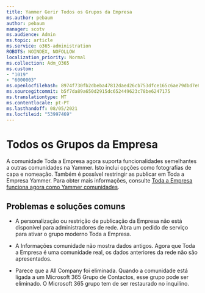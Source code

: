 ```yaml
---
title: Yammer Gerir Todos os Grupos da Empresa
ms.author: pebaum
author: pebaum
manager: scotv
ms.audience: Admin
ms.topic: article
ms.service: o365-administration
ROBOTS: NOINDEX, NOFOLLOW
localization_priority: Normal
ms.collection: Adm_O365
ms.custom:
- "1019"
- "6000003"
ms.openlocfilehash: 8974f730fb2dbeba47812daed26cb753dfce165c6ae79dbd7e630e6f195b278a
ms.sourcegitcommit: b5f7da89a650d2915dc652449623c78be6247175
ms.translationtype: MT
ms.contentlocale: pt-PT
ms.lasthandoff: 08/05/2021
ms.locfileid: "53997469"
---
```

# <a name="all-company-group"></a>Todos os Grupos da Empresa

A comunidade Toda a Empresa agora suporta funcionalidades semelhantes a outras comunidades na Yammer. Isto inclui opções como fotografias de capa e nomeação. Também é possível restringir as publicar em Toda a Empresa Yammer. Para obter mais informações, consulte [Toda a Empresa funciona agora como Yammer comunidades](https://docs.microsoft.com/yammer/manage-yammer-groups/yammer-all-company-yammer-community).

## <a name="common-issues-and-solutions"></a>Problemas e soluções comuns

- A personalização ou restrição de publicação da Empresa não está disponível para administradores de rede. Abra um pedido de serviço para ativar o grupo moderno Toda a Empresa.

- A Informações comunidade não mostra dados antigos. Agora que Toda a Empresa é uma comunidade real, os dados anteriores da rede não são apresentados.

- Parece que a All Company foi eliminada. Quando a comunidade está ligada a um Microsoft 365 Grupo de Contactos, esse grupo pode ser eliminado. O Microsoft 365 grupo tem de ser restaurado no inquilino.

